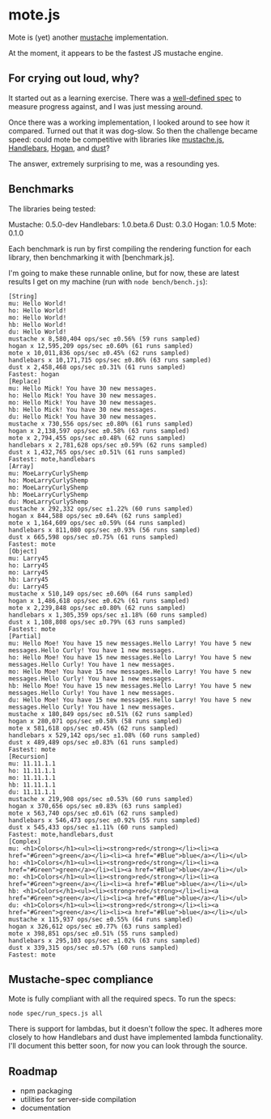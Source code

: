 # mote.js

Mote is (yet) another [mustache][mu] implementation.

At the moment, it appears to be the fastest JS mustache engine.

[mu]: http://mustache.github.com/

## For crying out loud, why?

It started out as a learning exercise. There was a [well-defined spec][spec] to
measure progress against, and I was just messing around.

Once there was a working implementation, I looked around to see how it
compared. Turned out that it was dog-slow. So then the challenge became speed:
could mote be competitive with libraries like [mustache.js][mujs],
[Handlebars][hb], [Hogan][ho], and [dust][du]?

The answer, extremely surprising to me, was a resounding yes.

[spec]: https://github.com/mustache/spec
[mujs]: https://github.com/janl/mustache.js/
[hb]: http://handlebarsjs.com/
[ho]: http://twitter.github.com/hogan.js/
[du]: http://akdubya.github.com/dustjs/

## Benchmarks

The libraries being tested:

Mustache: 0.5.0-dev
Handlebars: 1.0.beta.6
Dust: 0.3.0
Hogan: 1.0.5
Mote: 0.1.0

Each benchmark is run by first compiling the rendering function for each
library, then benchmarking it with [benchmark.js].

I'm going to make these runnable online, but for now, these are latest
results I get on my machine (run with `node bench/bench.js`):

```
[String]
mu: Hello World!
ho: Hello World!
mo: Hello World!
hb: Hello World!
du: Hello World!
mustache x 8,580,404 ops/sec ±0.56% (59 runs sampled)
hogan x 12,595,209 ops/sec ±0.60% (61 runs sampled)
mote x 10,011,836 ops/sec ±0.45% (62 runs sampled)
handlebars x 10,171,715 ops/sec ±0.86% (63 runs sampled)
dust x 2,458,468 ops/sec ±0.31% (61 runs sampled)
Fastest: hogan
[Replace]
mu: Hello Mick! You have 30 new messages.
ho: Hello Mick! You have 30 new messages.
mo: Hello Mick! You have 30 new messages.
hb: Hello Mick! You have 30 new messages.
du: Hello Mick! You have 30 new messages.
mustache x 730,556 ops/sec ±0.80% (61 runs sampled)
hogan x 2,138,597 ops/sec ±0.58% (63 runs sampled)
mote x 2,794,455 ops/sec ±0.48% (62 runs sampled)
handlebars x 2,781,628 ops/sec ±0.59% (62 runs sampled)
dust x 1,432,765 ops/sec ±0.51% (61 runs sampled)
Fastest: mote,handlebars
[Array]
mu: MoeLarryCurlyShemp
ho: MoeLarryCurlyShemp
mo: MoeLarryCurlyShemp
hb: MoeLarryCurlyShemp
du: MoeLarryCurlyShemp
mustache x 292,332 ops/sec ±1.22% (60 runs sampled)
hogan x 844,588 ops/sec ±0.64% (62 runs sampled)
mote x 1,164,609 ops/sec ±0.59% (64 runs sampled)
handlebars x 811,080 ops/sec ±0.93% (56 runs sampled)
dust x 665,598 ops/sec ±0.75% (61 runs sampled)
Fastest: mote
[Object]
mu: Larry45
ho: Larry45
mo: Larry45
hb: Larry45
du: Larry45
mustache x 510,149 ops/sec ±0.60% (64 runs sampled)
hogan x 1,486,618 ops/sec ±0.62% (61 runs sampled)
mote x 2,239,848 ops/sec ±0.80% (62 runs sampled)
handlebars x 1,305,359 ops/sec ±1.18% (60 runs sampled)
dust x 1,108,808 ops/sec ±0.79% (63 runs sampled)
Fastest: mote
[Partial]
mu: Hello Moe! You have 15 new messages.Hello Larry! You have 5 new messages.Hello Curly! You have 1 new messages.
ho: Hello Moe! You have 15 new messages.Hello Larry! You have 5 new messages.Hello Curly! You have 1 new messages.
mo: Hello Moe! You have 15 new messages.Hello Larry! You have 5 new messages.Hello Curly! You have 1 new messages.
hb: Hello Moe! You have 15 new messages.Hello Larry! You have 5 new messages.Hello Curly! You have 1 new messages.
du: Hello Moe! You have 15 new messages.Hello Larry! You have 5 new messages.Hello Curly! You have 1 new messages.
mustache x 180,849 ops/sec ±0.51% (62 runs sampled)
hogan x 280,071 ops/sec ±0.58% (58 runs sampled)
mote x 581,618 ops/sec ±0.45% (62 runs sampled)
handlebars x 529,142 ops/sec ±1.08% (60 runs sampled)
dust x 489,489 ops/sec ±0.83% (61 runs sampled)
Fastest: mote
[Recursion]
mu: 11.11.1.1
ho: 11.11.1.1
mo: 11.11.1.1
hb: 11.11.1.1
du: 11.11.1.1
mustache x 219,908 ops/sec ±0.53% (60 runs sampled)
hogan x 370,656 ops/sec ±0.83% (63 runs sampled)
mote x 563,740 ops/sec ±0.61% (62 runs sampled)
handlebars x 546,473 ops/sec ±0.92% (55 runs sampled)
dust x 545,433 ops/sec ±1.11% (60 runs sampled)
Fastest: mote,handlebars,dust
[Complex]
mu: <h1>Colors</h1><ul><li><strong>red</strong></li><li><a href="#Green">green</a></li><li><a href="#Blue">blue</a></li></ul>
ho: <h1>Colors</h1><ul><li><strong>red</strong></li><li><a href="#Green">green</a></li><li><a href="#Blue">blue</a></li></ul>
mo: <h1>Colors</h1><ul><li><strong>red</strong></li><li><a href="#Green">green</a></li><li><a href="#Blue">blue</a></li></ul>
hb: <h1>Colors</h1><ul><li><strong>red</strong></li><li><a href="#Green">green</a></li><li><a href="#Blue">blue</a></li></ul>
du: <h1>Colors</h1><ul><li><strong>red</strong></li><li><a href="#Green">green</a></li><li><a href="#Blue">blue</a></li></ul>
mustache x 115,937 ops/sec ±0.55% (64 runs sampled)
hogan x 326,612 ops/sec ±0.77% (63 runs sampled)
mote x 398,851 ops/sec ±0.51% (55 runs sampled)
handlebars x 295,103 ops/sec ±1.02% (63 runs sampled)
dust x 339,315 ops/sec ±0.57% (60 runs sampled)
Fastest: mote
```

## Mustache-spec compliance

Mote is fully compliant with all the required specs. To run the specs:

    node spec/run_specs.js all

There is support for lambdas, but it doesn't follow the spec. It adheres more
closely to how Handlebars and dust have implemented lambda functionality. I'll
document this better soon, for now you can look through the source.

## Roadmap

- npm packaging
- utilities for server-side compilation
- documentation

